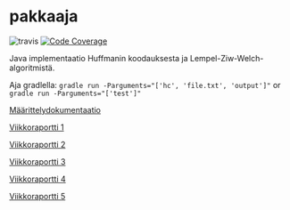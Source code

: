 # pakkaaja

![travis](https://travis-ci.org/virtalas/pakkaaja.svg?branch=master)
[![Code Coverage](https://img.shields.io/codecov/c/github/virtalas/pakkaaja/master.svg)](https://codecov.io/github/virtalas/pakkaaja/)

Java implementaatio Huffmanin koodauksesta ja Lempel-Ziw-Welch-algoritmistä.

Aja gradlella: `gradle run -Parguments="['hc', 'file.txt', 'output']"` or `gradle run -Parguments="['test']"`

[Määrittelydokumentaatio](https://github.com/virtalas/pakkaaja/tree/master/dokumentaatio/määrittelydokumentti.md)

[Viikkoraportti 1](https://github.com/virtalas/pakkaaja/tree/master/dokumentaatio/viikkoraportti1.md)

[Viikkoraportti 2](https://github.com/virtalas/pakkaaja/blob/master/dokumentaatio/viikkoraportti2.md)

[Viikkoraportti 3](https://github.com/virtalas/pakkaaja/blob/master/dokumentaatio/viikkoraportti3.md)

[Viikkoraportti 4](https://github.com/virtalas/pakkaaja/blob/master/dokumentaatio/viikkoraportti4.md)

[Viikkoraportti 5](https://github.com/virtalas/pakkaaja/blob/master/dokumentaatio/viikkoraportti5.md)
